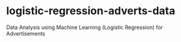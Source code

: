 # logistic-regression-adverts-data
Data Analysis using Machine Learning (Logistic Regression) for Advertisements
